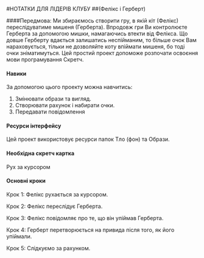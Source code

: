 #НОТАТКИ ДЛЯ ЛІДЕРІВ КЛУБУ
##(Фелікс і Герберт)

####Передмова:
Ми збираємось створити гру, в якій кіт (Фелікс) переслідуватиме мишеня (Герберта).  Впродовж гри Ви контролюєте Герберта за допомогою мишки, намагаючись втекти від Фелікса.  Що довше Герберту вдається залишатись неспійманим, то більше очок Вам нараховується, тільки не дозволяйте коту впіймати мишеня, бо тоді очки зніматимуться.  Цей простий проект допоможе розпочати освоєння  мови програмування Скретч.

#### Навики
За допомогою цього проекту можна навчитись: 

1. Змінювати образи та вигляд.  
2. Створювати рахунок і набирати очки. 
3. Передавати повідомлення

#### Ресурси інтерфейсу
Цей проект використовує ресурси папок Тло (фон) та Образи.

#### Необхідна скретч картка
Рух за курсором

#### Основні кроки

Крок 1: Фелікс рухається за курсором. 

Крок 2: Фелікс переслідує Герберта. 

Крок 3: Фелікс повідомляє про те, що він упіймав Герберта. 

Крок 4: Герберт перетворюється на привида після того, як його упіймали.  

Крок 5: Слідкуємо за рахунком. 
